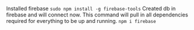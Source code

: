 Installed firebase `sudo npm install -g firebase-tools`
Created db in firebase and will connect now.
This command will pull in all dependencies required for everything to be up and running.
`npm i firebase`
